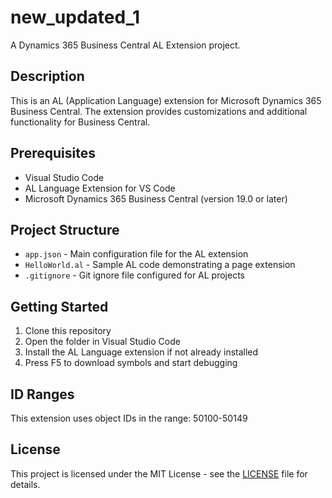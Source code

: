 # new_updated_1

A Dynamics 365 Business Central AL Extension project.

## Description

This is an AL (Application Language) extension for Microsoft Dynamics 365 Business Central. The extension provides customizations and additional functionality for Business Central.

## Prerequisites

- Visual Studio Code
- AL Language Extension for VS Code
- Microsoft Dynamics 365 Business Central (version 19.0 or later)

## Project Structure

- `app.json` - Main configuration file for the AL extension
- `HelloWorld.al` - Sample AL code demonstrating a page extension
- `.gitignore` - Git ignore file configured for AL projects

## Getting Started

1. Clone this repository
2. Open the folder in Visual Studio Code
3. Install the AL Language extension if not already installed
4. Press F5 to download symbols and start debugging

## ID Ranges

This extension uses object IDs in the range: 50100-50149

## License

This project is licensed under the MIT License - see the [LICENSE](LICENSE) file for details.
